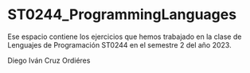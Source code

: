 # ST0244_ProgrammingLanguages
Ese espacio contiene los ejercicios que hemos trabajado en la clase de Lenguajes de Programación ST0244 en el semestre 2 del año 2023.

Diego Iván Cruz Ordiéres
